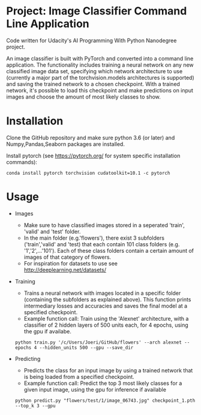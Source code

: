 # Project: Image Classifier Command Line Application
Code written for Udacity's AI Programming With Python Nanodegree project.

An image classifier is built with PyTorch and converted into a command line application. The functionality includes training a neural network on any new classified image data set, specifying which network architecture to use (currently a major part of the torchvision.models architectures is supported) and saving the trained network to a chosen checkpoint. With a trained network, it's possible to load this checkpoint and make predictions on input images and choose the amount of most likely classes to show. 

# Installation

Clone the GitHub repository and make sure python 3.6 (or later) and Numpy,Pandas,Seaborn packages are installed.

Install pytorch (see https://pytorch.org/ for system specific installation commands):

`conda install pytorch torchvision cudatoolkit=10.1 -c pytorch`

# Usage

- Images
  -  Make sure to have classified images stored in a seperated 'train', 'valid' and 'test' folder.
  - In the main folder (e.g.'flowers'), there exist 3 subfolders ('train','valid' and 'test) that each contain 101 class folders (e.g. '1','2',...'101'). Each of these class folders contain a certain amount of images of that category of flowers. 
  - For inspiration for datasets to use see http://deeplearning.net/datasets/

- Training
  - Trains a neural network with images located in a specific folder (containing the subfolders as explained above). This function prints intermediary losses and accuracies and saves the final model at a specified checkpoint.
  - Example function call: Train using the 'Alexnet' architecture, with a classifier of 2 hidden layers of 500 units each, for 4 epochs, using the gpu if availabe. 
  
  `python train.py '/c/Users/Joeri/GitHub/flowers' --arch alexnet --epochs 4 --hidden_units 500 --gpu --save_dir`

- Predicting
  - Predicts the class for an input image by using a trained network that is being loaded from a specified checkpoint.
  - Example function call: Predict the top 3 most likely classes for a given input image, using the gpu for inference if available
  
  `python predict.py "flowers/test/1/image_06743.jpg" checkpoint_1.pth --top_k 3 --gpu`
